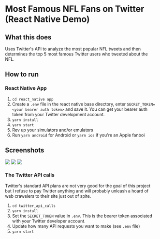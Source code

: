 # Most Famous NFL Fans on Twitter (React Native Demo)

## What this does

Uses Twitter's API to analyze the most popular NFL tweets and then determines the top 5 most famous Twitter users who tweeted about the NFL.

## How to run

### React Native App
1. `cd react_native app`
2. Create a `.env` file in the react native base directory, enter `SECRET_TOKEN=<your bearer auth token>` and save it.  You can get your bearer auth token from your Twitter development account.
2. `yarn install`
3. `yarn start`
4. Rev up your simulators and/or emulators
5. Run `yarn android` for Android or `yarn ios` if you're an Apple fanboi

## Screenshots
<img src="https://i.imgur.com/IIC2PDm.png"/>
<img src="https://i.imgur.com/E1JuM2d.png"/>
<img src="https://i.imgur.com/QYvqbjs.png"/>

### The Twitter API calls
Twitter's standard API plans are not very good for the goal of this project but I refuse to pay Twitter anything and will probably unleash a hoard of web crawelers to their site just out of spite.

1. `cd twitter_api_calls`
2. `yarn install`
3. Set the `SECRET_TOKEN` value in `.env`.  This is the bearer token associated with your Twitter developer account.
4. Update how many API requests you want to make (see `.env` file)
5. `yarn start`
